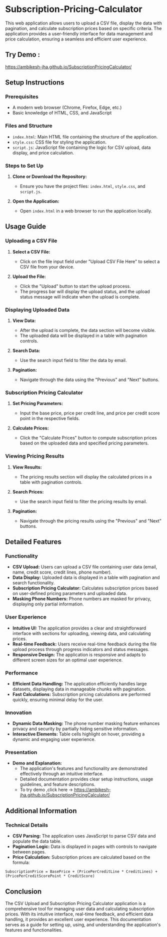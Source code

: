 # Subscription-Pricing-Calculator
This web application allows users to upload a CSV file, display the data with pagination, and calculate subscription prices based on specific criteria. The application provides a user-friendly interface for data management and price calculation, ensuring a seamless and efficient user experience.

## Try Demo : 
https://ambikesh-jha.github.io/SubscriptionPricingCalculator/

## Setup Instructions

### Prerequisites

- A modern web browser (Chrome, Firefox, Edge, etc.)
- Basic knowledge of HTML, CSS, and JavaScript

### Files and Structure

- `index.html`: Main HTML file containing the structure of the application.
- `style.css`: CSS file for styling the application.
- `script.js`: JavaScript file containing the logic for CSV upload, data display, and price calculation.

### Steps to Set Up

1. **Clone or Download the Repository:**
   - Ensure you have the project files: `index.html`, `style.css`, and `script.js`.

2. **Open the Application:**
   - Open `index.html` in a web browser to run the application locally.

## Usage Guide

### Uploading a CSV File

1. **Select a CSV File:**
   - Click on the file input field under "Upload CSV File Here" to select a CSV file from your device.

2. **Upload the File:**
   - Click the "Upload" button to start the upload process.
   - The progress bar will display the upload status, and the upload status message will indicate when the upload is complete.

### Displaying Uploaded Data

1. **View Data:**
   - After the upload is complete, the data section will become visible.
   - The uploaded data will be displayed in a table with pagination controls.

2. **Search Data:**
   - Use the search input field to filter the data by email.

3. **Pagination:**
   - Navigate through the data using the "Previous" and "Next" buttons.

### Subscription Pricing Calculator

1. **Set Pricing Parameters:**
   - Input the base price, price per credit line, and price per credit score point in the respective fields.

2. **Calculate Prices:**
   - Click the "Calculate Prices" button to compute subscription prices based on the uploaded data and specified pricing parameters.

### Viewing Pricing Results

1. **View Results:**
   - The pricing results section will display the calculated prices in a table with pagination controls.

2. **Search Prices:**
   - Use the search input field to filter the pricing results by email.

3. **Pagination:**
   - Navigate through the pricing results using the "Previous" and "Next" buttons.

## Detailed Features

### Functionality

- **CSV Upload:** Users can upload a CSV file containing user data (email, name, credit score, credit lines, phone number).
- **Data Display:** Uploaded data is displayed in a table with pagination and search functionality.
- **Subscription Pricing Calculator:** Calculates subscription prices based on user-defined pricing parameters and uploaded data.
- **Masking Phone Numbers:** Phone numbers are masked for privacy, displaying only partial information.

### User Experience

- **Intuitive UI:** The application provides a clear and straightforward interface with sections for uploading, viewing data, and calculating prices.
- **Real-time Feedback:** Users receive real-time feedback during the file upload process through progress indicators and status messages.
- **Responsive Design:** The application is responsive and adapts to different screen sizes for an optimal user experience.

### Performance

- **Efficient Data Handling:** The application efficiently handles large datasets, displaying data in manageable chunks with pagination.
- **Fast Calculations:** Subscription pricing calculations are performed quickly, ensuring minimal delay for the user.

### Innovation

- **Dynamic Data Masking:** The phone number masking feature enhances privacy and security by partially hiding sensitive information.
- **Interactive Elements:** Table cells highlight on hover, providing a dynamic and engaging user experience.

### Presentation

- **Demo and Explanation:**
   - The application's features and functionality are demonstrated effectively through an intuitive interface.
   - Detailed documentation provides clear setup instructions, usage guidelines, and feature descriptions.
   - To try demo ,click here -> https://ambikesh-jha.github.io/SubscriptionPricingCalculator/

## Additional Information

### Technical Details

- **CSV Parsing:** The application uses JavaScript to parse CSV data and populate the data table.
- **Pagination Logic:** Data is displayed in pages with controls to navigate between pages.
- **Price Calculation:** Subscription prices are calculated based on the formula:
```
SubscriptionPrice = BasePrice + (PricePerCreditLine * CreditLines) + (PricePerCreditScorePoint * CreditScore)
```

## Conclusion

The CSV Upload and Subscription Pricing Calculator application is a comprehensive tool for managing user data and calculating subscription prices. With its intuitive interface, real-time feedback, and efficient data handling, it provides an excellent user experience. This documentation serves as a guide for setting up, using, and understanding the application's features and functionalities.

